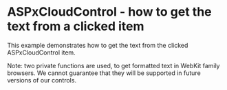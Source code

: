# ASPxCloudControl - how to get the text from a clicked item


<p>This example demonstrates how to get the text from the clicked ASPxCloudControl item.</p><p>Note: two private functions are used, to get formatted text in WebKit family browsers. We cannot guarantee that they will be supported in future versions of our controls.</p>

<br/>


